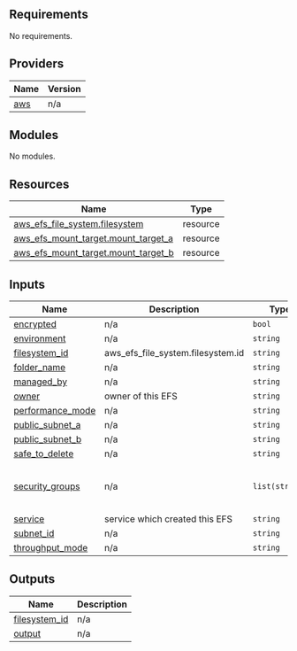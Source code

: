 <!-- BEGIN_TF_DOCS -->
## Requirements

No requirements.

## Providers

| Name | Version |
|------|---------|
| <a name="provider_aws"></a> [aws](#provider\_aws) | n/a |

## Modules

No modules.

## Resources

| Name | Type |
|------|------|
| [aws_efs_file_system.filesystem](https://registry.terraform.io/providers/hashicorp/aws/latest/docs/resources/efs_file_system) | resource |
| [aws_efs_mount_target.mount_target_a](https://registry.terraform.io/providers/hashicorp/aws/latest/docs/resources/efs_mount_target) | resource |
| [aws_efs_mount_target.mount_target_b](https://registry.terraform.io/providers/hashicorp/aws/latest/docs/resources/efs_mount_target) | resource |

## Inputs

| Name | Description | Type | Default | Required |
|------|-------------|------|---------|:--------:|
| <a name="input_encrypted"></a> [encrypted](#input\_encrypted) | n/a | `bool` | `true` | no |
| <a name="input_environment"></a> [environment](#input\_environment) | n/a | `string` | `"dev"` | no |
| <a name="input_filesystem_id"></a> [filesystem\_id](#input\_filesystem\_id) | aws\_efs\_file\_system.filesystem.id | `string` | `"my-subnet"` | no |
| <a name="input_folder_name"></a> [folder\_name](#input\_folder\_name) | n/a | `string` | `"/"` | no |
| <a name="input_managed_by"></a> [managed\_by](#input\_managed\_by) | n/a | `string` | `"Terraform"` | no |
| <a name="input_owner"></a> [owner](#input\_owner) | owner of this EFS | `string` | `"Jesse Gersenson"` | no |
| <a name="input_performance_mode"></a> [performance\_mode](#input\_performance\_mode) | n/a | `string` | `"generalPurpose"` | no |
| <a name="input_public_subnet_a"></a> [public\_subnet\_a](#input\_public\_subnet\_a) | n/a | `string` | `"mysubnet"` | no |
| <a name="input_public_subnet_b"></a> [public\_subnet\_b](#input\_public\_subnet\_b) | n/a | `string` | `"my-subnet"` | no |
| <a name="input_safe_to_delete"></a> [safe\_to\_delete](#input\_safe\_to\_delete) | n/a | `string` | `"yes"` | no |
| <a name="input_security_groups"></a> [security\_groups](#input\_security\_groups) | n/a | `list(string)` | <pre>[<br>  "security_group1",<br>  "security_group2"<br>]</pre> | no |
| <a name="input_service"></a> [service](#input\_service) | service which created this EFS | `string` | `"ws-mxv"` | no |
| <a name="input_subnet_id"></a> [subnet\_id](#input\_subnet\_id) | n/a | `string` | `"my-subnet"` | no |
| <a name="input_throughput_mode"></a> [throughput\_mode](#input\_throughput\_mode) | n/a | `string` | `"bursting"` | no |

## Outputs

| Name | Description |
|------|-------------|
| <a name="output_filesystem_id"></a> [filesystem\_id](#output\_filesystem\_id) | n/a |
| <a name="output_output"></a> [output](#output\_output) | n/a |
<!-- END_TF_DOCS -->
